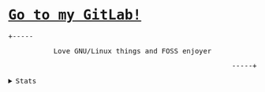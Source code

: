 <h1><samp><a href="https://git.lemniskett.my.id/explore">Go to my GitLab!</a></samp></h1>
<p align="left"><samp>+-----</samp></p>
<p align="center">
    <samp>Love GNU/Linux things and FOSS enjoyer</samp>
</p>
<p align="right"><samp>-----+</samp></p>
<details>
    <summary><samp>Stats</samp></summary>
    <br>
    <img src="https://github-readme-stats.vercel.app/api?username=lemniskett&show_icons=true">
</details>
